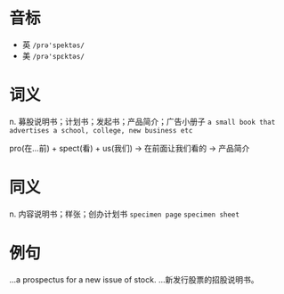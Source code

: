 # 音标

- 英 `/prə'spektəs/`
- 美 `/prə'spɛktəs/`

# 词义

n. 募股说明书；计划书；发起书；产品简介；广告小册子
`a small book that advertises a school, college, new business etc`



pro(在…前) + spect(看) + us(我们) → 在前面让我们看的 → 产品简介

# 同义

n. 内容说明书；样张；创办计划书
`specimen page` `specimen sheet`

# 例句

...a prospectus for a new issue of stock.
…新发行股票的招股说明书。


